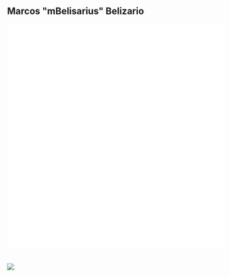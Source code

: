 ## Marcos "mBelisarius" Belizario 

![Metrics](/github-metrics.svg)

<br>

<div>
  <a href="https://www.linkedin.com/in/mbelizario/" target="_blank">
    <img src="https://img.shields.io/badge/-LinkedIn-%230077B5?style=for-the-badge&logo=linkedin&logoColor=white" target="_blank">
  </a>
</div>
